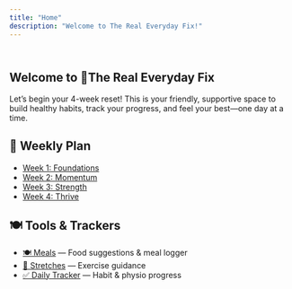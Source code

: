 ```yaml
---
title: "Home"
description: "Welcome to The Real Everyday Fix!"
---
```


<header class="hero-banner"></header>

<section>
  <h1>Welcome to <span class="emoji">🌱</span>The Real Everyday Fix</h1>
  <p>
    Let’s begin your 4-week reset! This is your friendly, supportive space to build healthy habits, track your progress, and feel your best—one day at a time.
  </p>
</section>

<section>
  <h2>📅 Weekly Plan</h2>
  <ul>
    <li><a href="/week1/">Week 1: Foundations</a></li>
    <li><a href="/week2/">Week 2: Momentum</a></li>
    <li><a href="/week3/">Week 3: Strength</a></li>
    <li><a href="/week4/">Week 4: Thrive</a></li>
  </ul>
</section>

<section>
  <h2>🍽️ Tools & Trackers</h2>
  <ul>
    <li><a href="/meals/">🍽️ Meals</a> — Food suggestions & meal logger</li>
    <li><a href="/stretches/">🧘 Stretches</a> — Exercise guidance</li>
    <li><a href="/tracker/">✅ Daily Tracker</a> — Habit & physio progress</li>
  </ul>
</section>
